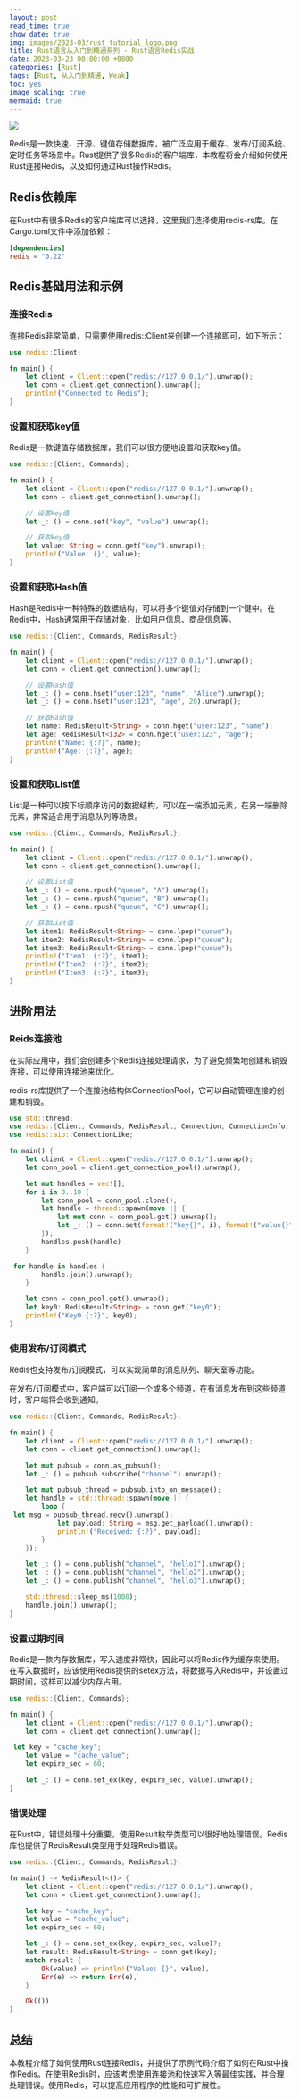 ```yaml
---
layout: post
read_time: true
show_date: true
img: images/2023-03/rust_tutorial_logo.png
title: Rust语言从入门到精通系列 - Rust语言Redis实战
date: 2023-03-23 00:00:00 +0800
categories: [Rust]
tags: [Rust, 从入门到精通, Weak]
toc: yes
image_scaling: true
mermaid: true
---
```


![](/images/2023-03/rust_tutorial_logo.png)


Redis是一款快速、开源、键值存储数据库，被广泛应用于缓存、发布/订阅系统、定时任务等场景中。Rust提供了很多Redis的客户端库，本教程将会介绍如何使用Rust连接Redis，以及如何通过Rust操作Redis。

## Redis依赖库

在Rust中有很多Redis的客户端库可以选择，这里我们选择使用redis-rs库。在Cargo.toml文件中添加依赖：

```toml
[dependencies]
redis = "0.22"
```

## Redis基础用法和示例

### 连接Redis

连接Redis非常简单，只需要使用redis::Client来创建一个连接即可，如下所示：

```rust
use redis::Client;

fn main() {
    let client = Client::open("redis://127.0.0.1/").unwrap();
    let conn = client.get_connection().unwrap();
    println!("Connected to Redis");
}
```

### 设置和获取key值

Redis是一款键值存储数据库，我们可以很方便地设置和获取key值。

```rust
use redis::{Client, Commands};

fn main() {
    let client = Client::open("redis://127.0.0.1/").unwrap();
    let conn = client.get_connection().unwrap();

    // 设置key值
    let _: () = conn.set("key", "value").unwrap();

    // 获取key值
    let value: String = conn.get("key").unwrap();
    println!("Value: {}", value);
}
```

### 设置和获取Hash值

Hash是Redis中一种特殊的数据结构，可以将多个键值对存储到一个键中。在Redis中，Hash通常用于存储对象，比如用户信息、商品信息等。

```rust
use redis::{Client, Commands, RedisResult};

fn main() {
    let client = Client::open("redis://127.0.0.1/").unwrap();
    let conn = client.get_connection().unwrap();

    // 设置Hash值
    let _: () = conn.hset("user:123", "name", "Alice").unwrap();
    let _: () = conn.hset("user:123", "age", 20).unwrap();

    // 获取Hash值
    let name: RedisResult<String> = conn.hget("user:123", "name");
    let age: RedisResult<i32> = conn.hget("user:123", "age");
    println!("Name: {:?}", name);
    println!("Age: {:?}", age);
}
```

### 设置和获取List值

List是一种可以按下标顺序访问的数据结构，可以在一端添加元素，在另一端删除元素，非常适合用于消息队列等场景。

```rust
use redis::{Client, Commands, RedisResult};

fn main() {
    let client = Client::open("redis://127.0.0.1/").unwrap();
    let conn = client.get_connection().unwrap();

    // 设置List值
    let _: () = conn.rpush("queue", "A").unwrap();
    let _: () = conn.rpush("queue", "B").unwrap();
    let _: () = conn.rpush("queue", "C").unwrap();

    // 获取List值
    let item1: RedisResult<String> = conn.lpop("queue");
    let item2: RedisResult<String> = conn.lpop("queue");
    let item3: RedisResult<String> = conn.lpop("queue");
    println!("Item1: {:?}", item1);
    println!("Item2: {:?}", item2);
    println!("Item3: {:?}", item3);
}
```

## 进阶用法

### Reids连接池

在实际应用中，我们会创建多个Redis连接处理请求，为了避免频繁地创建和销毁连接，可以使用连接池来优化。

redis-rs库提供了一个连接池结构体ConnectionPool，它可以自动管理连接的创建和销毁。

```rust
use std::thread;
use redis::{Client, Commands, RedisResult, Connection, ConnectionInfo, IntoConnectionInfo};
use redis::aio::ConnectionLike;

fn main() {
    let client = Client::open("redis://127.0.0.1/").unwrap();
    let conn_pool = client.get_connection_pool().unwrap();

    let mut handles = vec![];
    for i in 0..10 {
        let conn_pool = conn_pool.clone();
        let handle = thread::spawn(move || {
            let mut conn = conn_pool.get().unwrap();
            let _: () = conn.set(format!("key{}", i), format!("value{}", i)).unwrap();
        });
        handles.push(handle)
    }

 for handle in handles {
        handle.join().unwrap();
    }

    let conn = conn_pool.get().unwrap();
    let key0: RedisResult<String> = conn.get("key0");
    println!("Key0 {:?}", key0);
}
```

### 使用发布/订阅模式

Redis也支持发布/订阅模式，可以实现简单的消息队列、聊天室等功能。

在发布/订阅模式中，客户端可以订阅一个或多个频道，在有消息发布到这些频道时，客户端将会收到通知。

```rust
use redis::{Client, Commands, RedisResult};

fn main() {
    let client = Client::open("redis://127.0.0.1/").unwrap();
    let conn = client.get_connection().unwrap();

    let mut pubsub = conn.as_pubsub();
    let _: () = pubsub.subscribe("channel").unwrap();

    let mut pubsub_thread = pubsub.into_on_message();
    let handle = std::thread::spawn(move || {
        loop {
 let msg = pubsub_thread.recv().unwrap();
            let payload: String = msg.get_payload().unwrap();
            println!("Received: {:?}", payload);
        }
    });

    let _: () = conn.publish("channel", "hello1").unwrap();
    let _: () = conn.publish("channel", "hello2").unwrap();
    let _: () = conn.publish("channel", "hello3").unwrap();

    std::thread::sleep_ms(1000);
    handle.join().unwrap();
}
```

### 设置过期时间

Redis是一款内存数据库，写入速度非常快，因此可以将Redis作为缓存来使用。在写入数据时，应该使用Redis提供的setex方法，将数据写入Redis中，并设置过期时间，这样可以减少内存占用。

```rust
use redis::{Client, Commands};

fn main() {
    let client = Client::open("redis://127.0.0.1/").unwrap();
    let conn = client.get_connection().unwrap();

 let key = "cache_key";
    let value = "cache_value";
    let expire_sec = 60;

    let _: () = conn.set_ex(key, expire_sec, value).unwrap();
}
```

### 错误处理

在Rust中，错误处理十分重要，使用Result枚举类型可以很好地处理错误。Redis库也提供了RedisResult类型用于处理Redis错误。

```rust
use redis::{Client, Commands, RedisResult};

fn main() -> RedisResult<()> {
    let client = Client::open("redis://127.0.0.1/").unwrap();
    let conn = client.get_connection().unwrap();

    let key = "cache_key";
    let value = "cache_value";
    let expire_sec = 60;

    let _: () = conn.set_ex(key, expire_sec, value)?;
    let result: RedisResult<String> = conn.get(key);
    match result {
        Ok(value) => println!("Value: {}", value),
        Err(e) => return Err(e),
    }

    Ok(())
}
```

## 总结

本教程介绍了如何使用Rust连接Redis，并提供了示例代码介绍了如何在Rust中操作Redis。在使用Redis时，应该考虑使用连接池和快速写入等最佳实践，并合理处理错误。使用Redis，可以提高应用程序的性能和可扩展性。